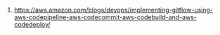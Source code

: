 1. https://aws.amazon.com/blogs/devops/implementing-gitflow-using-aws-codepipeline-aws-codecommit-aws-codebuild-and-aws-codedeploy/
